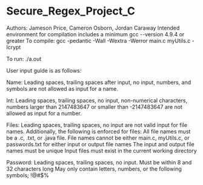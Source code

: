 # Secure_Regex_Project_C
Authors: Jameson Price, Cameron Osborn, Jordan Caraway
Intended environment for compilation includes a minimum gcc --version 4.9.4 or greater
To compile:
gcc -pedantic -Wall -Wextra -Werror main.c myUtils.c -lcrypt

To run:
./a.out

User input guide is as follows:

Name:
Leading spaces, trailing spaces after input, no input, numbers, and symbols are not allowed as input for a name.

Int:
Leading spaces, trailing spaces, no input, non-numerical characters, numbers larger than 2147483647 or smaller than -2147483647 are not allowed as input for a number.

Files:
Leading spaces, trailing spaces, no input are not valid input for file names.
Additionally, the following is enforced for files:
  All file names must be a .c, .txt, or .java file.
  File names cannot be either main.c, myUtils.c, or passwords.txt for either input or output file names
  The input and output file names must be unique
  Input files must exist in the current working directory

Password:
Leading spaces, trailing spaces, no input.
Must be within 8 and 32 characters long
May only contain letters, numbers, or the following symbols; !@#$%
